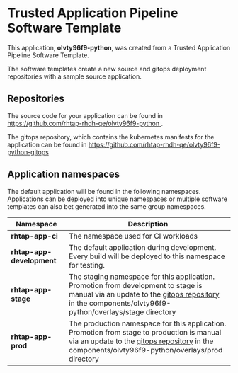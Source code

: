 # Trusted Application Pipeline Software Template

This application, **olvty96f9-python**, was created from a Trusted Application Pipeline Software Template.

The software templates create a new source and gitops deployment repositories with a sample source application. 

## Repositories

The source code for your application can be found in [https://github.com/rhtap-rhdh-qe/olvty96f9-python ](https://github.com/rhtap-rhdh-qe/olvty96f9-python ).
 
The gitops repository, which contains the kubernetes manifests for the application can be found in 
[https://github.com/rhtap-rhdh-qe/olvty96f9-python-gitops ](https://github.com/rhtap-rhdh-qe/olvty96f9-python-gitops ) 

## Application namespaces 

The default application will be found in the following namespaces. Applications can be deployed into unique namespaces or multiple software templates can also bet generated into the same group namespaces.  

|  Namespace   |  Description   |  
| -------- | -------- |
| **rhtap-app-ci** | The namespace used for CI workloads |
| **rhtap-app-development** | The default application during development. Every build will be deployed to this namespace for testing. |
| **rhtap-app-stage** | The staging namespace for this application. Promotion from development to stage is manual via an update to the [gitops repository](https://github.com/rhtap-rhdh-qe/olvty96f9-python-gitops ) in the components/olvty96f9-python/overlays/stage directory |
| **rhtap-app-prod** | The production namespace for this application. Promotion from stage to production is manual via an update to the [gitops repository](https://github.com/rhtap-rhdh-qe/olvty96f9-python-gitops ) in the components/olvty96f9-python/overlays/prod directory |